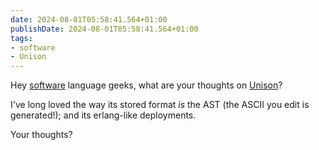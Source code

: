```yaml
---
date: 2024-08-01T05:58:41.564+01:00
publishDate: 2024-08-01T05:58:41.564+01:00
tags:
- software
- Unison
---
```


Hey [software](/tags/software) language geeks, what are your thoughts on [Unison](https://www.unison-lang.org/)?

I've long loved the way its stored format *is* the AST (the ASCII you edit is generated!); and its erlang-like deployments.

Your thoughts?
